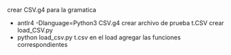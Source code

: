 crear CSV.g4 para la gramatica
 -  antlr4 -Dlanguage=Python3 CSV.g4
crear archivo de prueba t.CSV
crear load_CSV.py
 -  python load_csv.py t.csv
en el load agregar las funciones correspondientes


